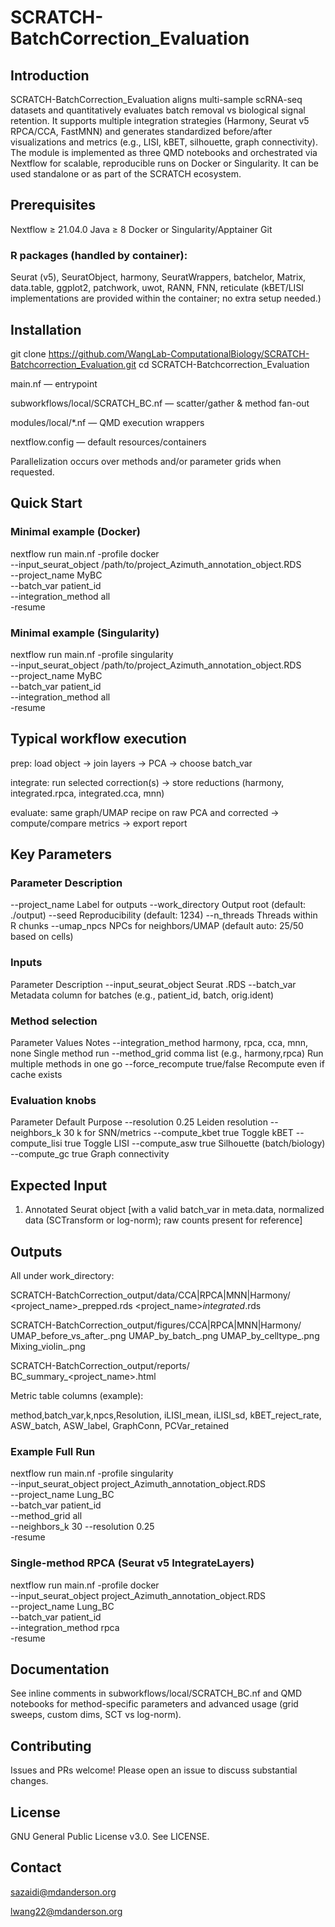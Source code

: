 # SCRATCH-BatchCorrection_Evaluation
## Introduction

SCRATCH-BatchCorrection_Evaluation aligns multi-sample scRNA-seq datasets and quantitatively evaluates batch removal vs biological signal retention. It supports multiple integration strategies (Harmony, Seurat v5 RPCA/CCA, FastMNN) and generates standardized before/after visualizations and metrics (e.g., LISI, kBET, silhouette, graph connectivity). The module is implemented as three QMD notebooks and orchestrated via Nextflow for scalable, reproducible runs on Docker or Singularity. It can be used standalone or as part of the SCRATCH ecosystem.

## Prerequisites

Nextflow ≥ 21.04.0
Java ≥ 8
Docker or Singularity/Apptainer
Git

### R packages (handled by container):
Seurat (v5), SeuratObject, harmony, SeuratWrappers, batchelor, Matrix, data.table, ggplot2, patchwork, uwot, RANN, FNN, reticulate
(kBET/LISI implementations are provided within the container; no extra setup needed.)

## Installation
git clone https://github.com/WangLab-ComputationalBiology/SCRATCH-Batchcorrection_Evaluation.git
cd SCRATCH-Batchcorrection_Evaluation

main.nf — entrypoint

subworkflows/local/SCRATCH_BC.nf — scatter/gather & method fan-out

modules/local/*.nf — QMD execution wrappers

nextflow.config — default resources/containers

Parallelization occurs over methods and/or parameter grids when requested.

## Quick Start

### Minimal example (Docker)
nextflow run main.nf -profile docker \
  --input_seurat_object /path/to/project_Azimuth_annotation_object.RDS \
  --project_name MyBC \
  --batch_var patient_id \
  --integration_method all \
  -resume

### Minimal example (Singularity)
nextflow run main.nf -profile singularity \
  --input_seurat_object /path/to/project_Azimuth_annotation_object.RDS \
  --project_name MyBC \
  --batch_var patient_id \
  --integration_method all \
  -resume

## Typical workflow execution

prep: load object → join layers → PCA → choose batch_var

integrate: run selected correction(s) → store reductions (harmony, integrated.rpca, integrated.cca, mnn)

evaluate: same graph/UMAP recipe on raw PCA and corrected → compute/compare metrics → export report

## Key Parameters

### Parameter	Description

--project_name	Label for outputs
--work_directory	Output root (default: ./output)
--seed	Reproducibility (default: 1234)
--n_threads	Threads within R chunks
--umap_npcs	NPCs for neighbors/UMAP (default auto: 25/50 based on cells)
### Inputs
Parameter	Description
--input_seurat_object	Seurat .RDS
--batch_var	Metadata column for batches (e.g., patient_id, batch, orig.ident)
### Method selection
Parameter	Values	Notes
--integration_method	harmony, rpca, cca, mnn, none	Single method run
--method_grid	comma list (e.g., harmony,rpca)	Run multiple methods in one go
--force_recompute	true/false	Recompute even if cache exists
### Evaluation knobs
Parameter	Default	Purpose
--resolution	0.25	Leiden resolution
--neighbors_k	30	k for SNN/metrics
--compute_kbet	true	Toggle kBET
--compute_lisi	true	Toggle LISI
--compute_asw	true	Silhouette (batch/biology)
--compute_gc	true	Graph connectivity

## Expected Input

1. Annotated Seurat object [with a valid batch_var in meta.data, normalized data (SCTransform or log-norm); raw counts present for reference]

## Outputs

All under work_directory:

SCRATCH-BatchCorrection_output/data/CCA|RPCA|MNN|Harmony/
  <project_name>_prepped.rds
  <project_name>_integrated_<method>.rds

SCRATCH-BatchCorrection_output/figures/CCA|RPCA|MNN|Harmony/
  UMAP_before_vs_after_<method>.png
  UMAP_by_batch_<method>.png
  UMAP_by_celltype_<method>.png
  Mixing_violin_<method>.png

SCRATCH-BatchCorrection_output/reports/
  BC_summary_<project_name>.html


Metric table columns (example):

method,batch_var,k,npcs,Resolution,
iLISI_mean, iLISI_sd,
kBET_reject_rate,
ASW_batch, ASW_label,
GraphConn, PCVar_retained

### Example Full Run
nextflow run main.nf -profile singularity \
  --input_seurat_object project_Azimuth_annotation_object.RDS \
  --project_name Lung_BC \
  --batch_var patient_id \
  --method_grid all \
  --neighbors_k 30 --resolution 0.25 \
  -resume

### Single-method RPCA (Seurat v5 IntegrateLayers)
nextflow run main.nf -profile docker \
  --input_seurat_object project_Azimuth_annotation_object.RDS \
  --project_name Lung_BC \
  --batch_var patient_id \
  --integration_method rpca \
  -resume


## Documentation

See inline comments in subworkflows/local/SCRATCH_BC.nf and QMD notebooks for method-specific parameters and advanced usage (grid sweeps, custom dims, SCT vs log-norm).

## Contributing

Issues and PRs welcome! Please open an issue to discuss substantial changes.

## License

GNU General Public License v3.0. See LICENSE.

## Contact

sazaidi@mdanderson.org

lwang22@mdanderson.org


